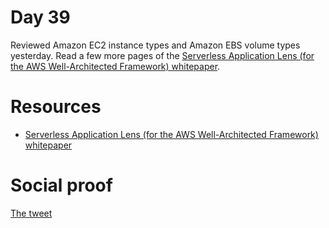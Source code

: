 # Day 39

Reviewed Amazon EC2 instance types and Amazon EBS volume types yesterday. Read a few more pages of the [Serverless Application Lens (for the AWS Well-Architected Framework) whitepaper](https://docs.aws.amazon.com/wellarchitected/latest/serverless-applications-lens/wellarchitected-serverless-applications-lens.pdf#welcome).

# Resources

- [Serverless Application Lens (for the AWS Well-Architected Framework) whitepaper](https://docs.aws.amazon.com/wellarchitected/latest/serverless-applications-lens/wellarchitected-serverless-applications-lens.pdf#welcome)

# Social proof

[The tweet](https://twitter.com/jennapederson/status/1298280841601327104?s=20)
